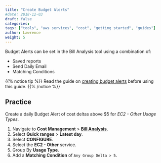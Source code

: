 ```yaml
---
title: "Create Budget Alerts"
#date: 2018-12-03
draft: false
categories:
tags: ["tools", "aws services", "cost", "getting started", "guides"]
author: Lawrence
weight: 5
---
```


Budget Alerts can be set in the Bill Analysis tool using a combination of:

- Saved reports
- Send Daily Email
- Matching Conditions

{{% notice tip %}}
Read the guide on [creating budget alerts](/billing-analysis/ba-guides/how-to-create-monthly-cost-reports) before using this guide.
{{% /notice %}}


## Practice

Create a daily Budget Alert of cost deltas above $5 for _EC2 - Other Usage Types_.

1. Navigate to **Cost Management** > [**Bill Analysis**](https://us.cloudwisdom.virtana.com/#/reports/awscostall/latest).
2. Select **Quick ranges** > **Latest day**.
3. Select **CONFIGURE**.
4. Select the **EC2 - Other** service.
5. Group By **Usage Type**.
6. Add a **Matching Condition** of `Any Group Delta > 5`.
